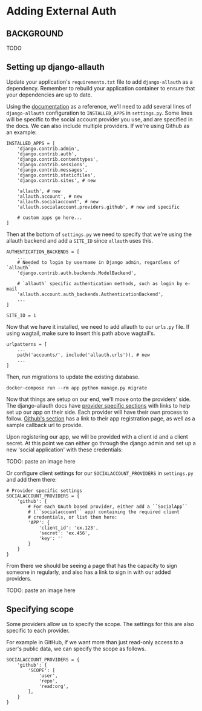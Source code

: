 # Adding External Auth

## BACKGROUND

TODO

## Setting up django-allauth

Update your application's `requirements.txt` file to add `django-allauth` as a dependency. Remember to rebuild your application container to ensure that your dependencies are up to date.

Using the [documentation](https://django-allauth.readthedocs.io/en/latest/installation.html) as a reference, we'll need to add several lines of `django-allauth` configuration to `INSTALLED_APPS` in `settings.py`. Some lines will be specific to the social account provider you use, and are specified in the docs. We can also include multiple providers. If we're using Github as an example:

    INSTALLED_APPS = [
        'django.contrib.admin',
        'django.contrib.auth',
        'django.contrib.contenttypes',
        'django.contrib.sessions',
        'django.contrib.messages',
        'django.contrib.staticfiles',
        'django.contrib.sites', # new
    
        'allauth', # new
        'allauth.account', # new
        'allauth.socialaccount', # new
        'allauth.socialaccount.providers.github', # new and specific
    
        # custom apps go here...
    ]

Then at the bottom of `settings.py` we need to specify that we're using the allauth backend and add a `SITE_ID` since `allauth` uses this.

    AUTHENTICATION_BACKENDS = [
        ...
        # Needed to login by username in Django admin, regardless of `allauth`
        'django.contrib.auth.backends.ModelBackend',
    
        # `allauth` specific authentication methods, such as login by e-mail
        'allauth.account.auth_backends.AuthenticationBackend',
        ...
    ]

    SITE_ID = 1

Now that we have it installed, we need to add allauth to our `urls.py` file. If using wagtail, make sure to insert this path above wagtail's.

	urlpatterns = [
	    ...
	    path('accounts/', include('allauth.urls')), # new
	    ...
	]

Then, run migrations to update the existing database.

	docker-compose run --rm app python manage.py migrate


Now that things are setup on our end, we'll move onto the providers' side. The django-allauth docs have [provider specific sections](https://django-allauth.readthedocs.io/en/latest/providers.html) with links to help set up our app on their side. Each provider will have their own process to follow. [Github's section](https://django-allauth.readthedocs.io/en/latest/providers.html#github) has a link to their app registration page, as well as a sample callback url to provide.

Upon registering our app, we will be provided with a client id and a client secret. At this point we can either go through the django admin and set up a new 'social application' with these credentials:

TODO: paste an image here

Or configure client settings for our `SOCIALACCOUNT_PROVIDERS` in `settings.py` and add them there:

	# Provider specific settings
	SOCIALACCOUNT_PROVIDERS = {
	    'github': {
	        # For each OAuth based provider, either add a ``SocialApp``
	        # (``socialaccount`` app) containing the required client
	        # credentials, or list them here:
	        'APP': {
	            'client_id': 'ex.123',
	            'secret': 'ex.456',
	            'key': ''
	        }
	    }
	}

From there we should be seeing a page that has the capacity to sign someone in regularly, and also has a link to sign in with our added providers.

TODO: paste an image here

## Specifying scope

Some providers allow us to specify the scope. The settings for this are also specific to each provider.

For example in GitHub, if we want more than just read-only access to a user's public data, we can specify the scope as follows.

	SOCIALACCOUNT_PROVIDERS = {
	    'github': {
	        'SCOPE': [
	            'user',
	            'repo',
	            'read:org',
	        ],
    	}
	}

